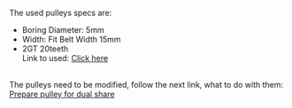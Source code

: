 The used pulleys specs are: <br>
- Boring Diameter: 5mm <br>
- Width: Fit Belt Width 15mm <br>
- 2GT 20teeth <br>
Link to used: <a href="https://nl.aliexpress.com/item/1005004581737746.html?spm=a2g0o.order_list.order_list_main.286.4f6679d2OTcNkG&gatewayAdapt=glo2nld">Click here</a> <br>
<br>
The pulleys need to be modified, follow the next link, what to do with them: <br>
<a href="assets/prepare_pulley.md">Prepare pulley for dual share</a>
